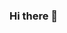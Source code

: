 ### Hi there 👋

<!--
**lll040928/lll040928** is a ✨ _special_ ✨ repository because its `README.md` (this file) appears on your GitHub profile.

Here are some ideas to get you started:

🏫 I’m currently studying at CQUPT.
🌱 I’m currently learning Coding and I like.
😀 Now,I'm focus my power on learning Golang,and something about computer knowledge.
🥰 I like things that can improve my abilities.
- 👯 I’m looking to collaborate on ...
🤔 I am seeking help to live more authentically.
- 💬 Ask me about ...
- 📫 How to reach me: ... 
- ⚡ Fun fact: ...
-->
